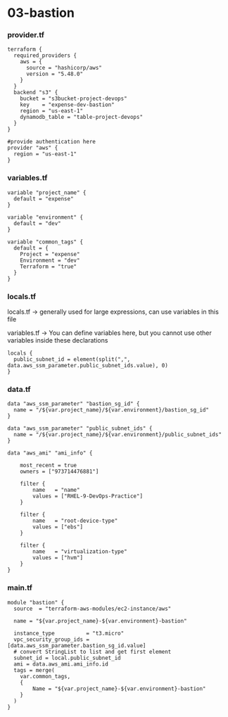 # 03-bastion

### provider.tf

```
terraform {
  required_providers {
    aws = {
      source = "hashicorp/aws"
      version = "5.48.0"
    }
  }
  backend "s3" {
    bucket = "s3bucket-project-devops"
    key    = "expense-dev-bastion"
    region = "us-east-1"
    dynamodb_table = "table-project-devops"
  }
}

#provide authentication here
provider "aws" {
  region = "us-east-1"
}
```

### variables.tf

```
variable "project_name" {
  default = "expense"
}

variable "environment" {
  default = "dev"
}

variable "common_tags" {
  default = {
    Project = "expense"
    Environment = "dev"
    Terraform = "true"
  }
}
```

### locals.tf

locals.tf → generally used for large expressions, can use variables in this file

variables.tf → You can define variables here, but you cannot use other variables inside these declarations 

```
locals {
  public_subnet_id = element(split(",", data.aws_ssm_parameter.public_subnet_ids.value), 0)
}
```

### data.tf

```
data "aws_ssm_parameter" "bastion_sg_id" {
  name = "/${var.project_name}/${var.environment}/bastion_sg_id"
}

data "aws_ssm_parameter" "public_subnet_ids" {
  name = "/${var.project_name}/${var.environment}/public_subnet_ids"
}

data "aws_ami" "ami_info" {

    most_recent = true
    owners = ["973714476881"]

    filter {
        name   = "name"
        values = ["RHEL-9-DevOps-Practice"]
    }

    filter {
        name   = "root-device-type"
        values = ["ebs"]
    }

    filter {
        name   = "virtualization-type"
        values = ["hvm"]
    }
}
```

### main.tf

```
module "bastion" {
  source  = "terraform-aws-modules/ec2-instance/aws"

  name = "${var.project_name}-${var.environment}-bastion"

  instance_type          = "t3.micro"
  vpc_security_group_ids = [data.aws_ssm_parameter.bastion_sg_id.value]
  # convert StringList to list and get first element
  subnet_id = local.public_subnet_id
  ami = data.aws_ami.ami_info.id
  tags = merge(
    var.common_tags,
    {
        Name = "${var.project_name}-${var.environment}-bastion"
    }
  )
}
```

